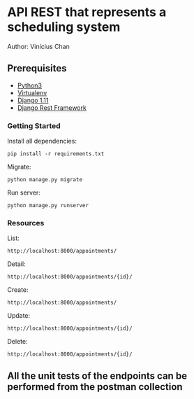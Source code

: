 # API REST that represents a scheduling system

Author: Vinícius Chan


## Prerequisites

* [Python3](https://www.python.org/download/releases/3.0/)
* [Virtualenv](https://virtualenv.pypa.io/en/stable/installation/)
* [Django 1.11](https://docs.djangoproject.com/en/2.0/releases/1.11/)
* [Django Rest Framework](http://www.django-rest-framework.org)


### Getting Started

Install all dependencies:

```
pip install -r requirements.txt
```

Migrate:

```
python manage.py migrate
```

Run server:

```
python manage.py runserver
````


### Resources

List:
```
http://localhost:8000/appointments/
```
Detail:
```
http://localhost:8000/appointments/{id}/
````
Create:
```
http://localhost:8000/appointments/
```
Update:
```
http://localhost:8000/appointments/{id}/
```
Delete:
```
http://localhost:8000/appointments/{id}/
```

## All the unit tests of the endpoints can be performed from the postman collection